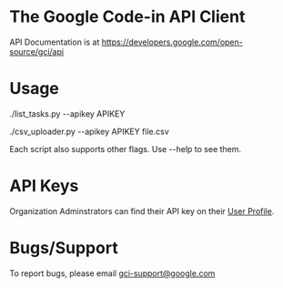 
# The Google Code-in API Client

API Documentation is at https://developers.google.com/open-source/gci/api

# Usage

./list_tasks.py --apikey APIKEY

./csv_uploader.py --apikey APIKEY file.csv

Each script also supports other flags.  Use --help to see them.

# API Keys

Organization Adminstrators can find their API key on their
[User Profile](https://codein.withgoogle.com/).

# Bugs/Support

To report bugs, please email gci-support@google.com
